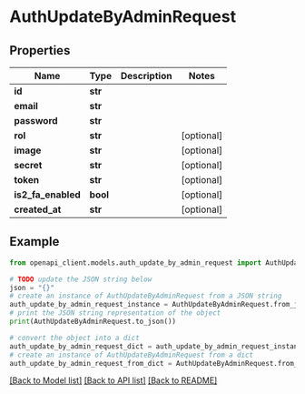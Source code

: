 # AuthUpdateByAdminRequest


## Properties

Name | Type | Description | Notes
------------ | ------------- | ------------- | -------------
**id** | **str** |  | 
**email** | **str** |  | 
**password** | **str** |  | 
**rol** | **str** |  | [optional] 
**image** | **str** |  | [optional] 
**secret** | **str** |  | [optional] 
**token** | **str** |  | [optional] 
**is2_fa_enabled** | **bool** |  | [optional] 
**created_at** | **str** |  | [optional] 

## Example

```python
from openapi_client.models.auth_update_by_admin_request import AuthUpdateByAdminRequest

# TODO update the JSON string below
json = "{}"
# create an instance of AuthUpdateByAdminRequest from a JSON string
auth_update_by_admin_request_instance = AuthUpdateByAdminRequest.from_json(json)
# print the JSON string representation of the object
print(AuthUpdateByAdminRequest.to_json())

# convert the object into a dict
auth_update_by_admin_request_dict = auth_update_by_admin_request_instance.to_dict()
# create an instance of AuthUpdateByAdminRequest from a dict
auth_update_by_admin_request_from_dict = AuthUpdateByAdminRequest.from_dict(auth_update_by_admin_request_dict)
```
[[Back to Model list]](../README.md#documentation-for-models) [[Back to API list]](../README.md#documentation-for-api-endpoints) [[Back to README]](../README.md)


